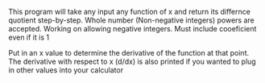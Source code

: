 This program will take any input any function of x and return its differnce quotient step-by-step.
Whole number (Non-negative integers) powers are accepted. Working on allowing negative integers.
Must include cooeficient even if it is 1

Put in an x value to determine the derivative of the function at that point.
The derivative with respect to x (d/dx) is also printed if you wanted to plug in other values into your calculator
